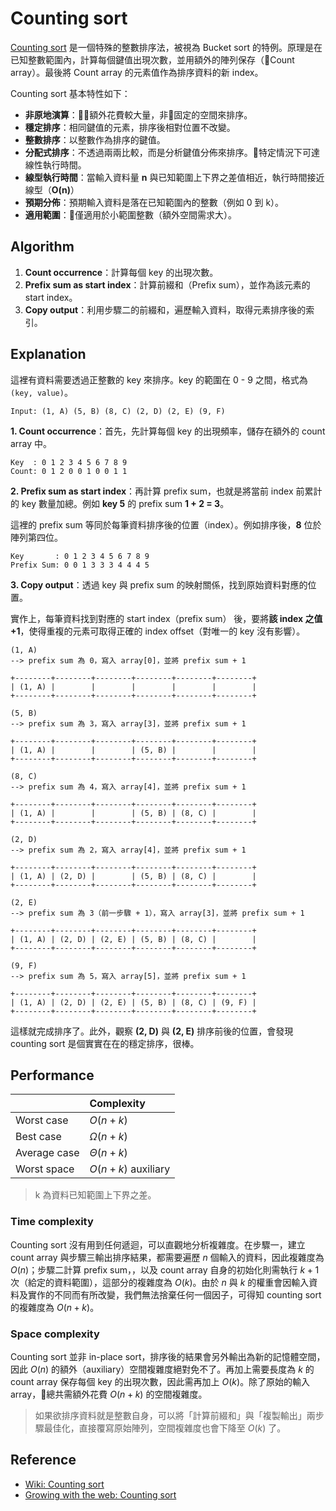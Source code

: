 # Counting sort

[Counting sort][wiki-counting-sort] 是一個特殊的整數排序法，被視為 Bucket sort 的特例。原理是在已知整數範圍內，計算每個鍵值出現次數，並用額外的陣列保存（Count array）。最後將 Count array 的元素值作為排序資料的新 index。

Counting sort 基本特性如下：

- **非原地演算**：額外花費較大量，非固定的空間來排序。
- **穩定排序**：相同鍵值的元素，排序後相對位置不改變。
- **整數排序**：以整數作為排序的鍵值。
- **分配式排序**：不透過兩兩比較，而是分析鍵值分佈來排序。特定情況下可達線性執行時間。
- **線型執行時間**：當輸入資料量 **n** 與已知範圍上下界之差值相近，執行時間接近線型（**O(n)**）
- **預期分佈**：預期輸入資料是落在已知範圍內的整數（例如 0 到 k）。
- **適用範圍**：僅適用於小範圍整數（額外空間需求大）。

## Algorithm

1. **Count occurrence**：計算每個 key 的出現次數。
2. **Prefix sum as start index**：計算前綴和（Prefix sum），並作為該元素的 start index。
3. **Copy output**：利用步驟二的前綴和，遍歷輸入資料，取得元素排序後的索引。

## Explanation

這裡有資料需要透過正整數的 key 來排序。key 的範圍在 0 - 9 之間，格式為 `(key, value)`。

```
Input: (1, A) (5, B) (8, C) (2, D) (2, E) (9, F)
```

**1. Count occurrence**：首先，先計算每個 key 的出現頻率，儲存在額外的 count array 中。

```
Key  : 0 1 2 3 4 5 6 7 8 9
Count: 0 1 2 0 0 1 0 0 1 1
```

**2. Prefix sum as start index**：再計算 prefix sum，也就是將當前 index 前累計的 key 數量加總。例如 **key 5** 的 prefix sum **1 + 2 = 3**。

這裡的 prefix sum 等同於每筆資料排序後的位置（index）。例如排序後，**8** 位於陣列第四位。

```
Key       : 0 1 2 3 4 5 6 7 8 9
Prefix Sum: 0 0 1 3 3 3 4 4 4 5
```

**3. Copy output**：透過 key 與 prefix sum 的映射關係，找到原始資料對應的位置。

實作上，每筆資料找到對應的 start index（prefix sum） 後，要將**該 index 之值 +1**，使得重複的元素可取得正確的 index offset（對唯一的 key 沒有影響）。

```
(1, A)
--> prefix sum 為 0，寫入 array[0]，並將 prefix sum + 1

+--------+--------+--------+--------+--------+--------+
| (1, A) |        |        |        |        |        |
+--------+--------+--------+--------+--------+--------+

(5, B)
--> prefix sum 為 3，寫入 array[3]，並將 prefix sum + 1

+--------+--------+--------+--------+--------+--------+
| (1, A) |        |        | (5, B) |        |        |
+--------+--------+--------+--------+--------+--------+

(8, C)
--> prefix sum 為 4，寫入 array[4]，並將 prefix sum + 1

+--------+--------+--------+--------+--------+--------+
| (1, A) |        |        | (5, B) | (8, C) |        |
+--------+--------+--------+--------+--------+--------+

(2, D)
--> prefix sum 為 2，寫入 array[4]，並將 prefix sum + 1

+--------+--------+--------+--------+--------+--------+
| (1, A) | (2, D) |        | (5, B) | (8, C) |        |
+--------+--------+--------+--------+--------+--------+

(2, E)
--> prefix sum 為 3（前一步驟 + 1），寫入 array[3]，並將 prefix sum + 1

+--------+--------+--------+--------+--------+--------+
| (1, A) | (2, D) | (2, E) | (5, B) | (8, C) |        |
+--------+--------+--------+--------+--------+--------+

(9, F)
--> prefix sum 為 5，寫入 array[5]，並將 prefix sum + 1

+--------+--------+--------+--------+--------+--------+
| (1, A) | (2, D) | (2, E) | (5, B) | (8, C) | (9, F) |
+--------+--------+--------+--------+--------+--------+
```

這樣就完成排序了。此外，觀察 **(2, D)** 與 **(2, E)** 排序前後的位置，會發現 counting sort 是個實實在在的穩定排序，很棒。

## Performance

|              | Complexity           |
| :----------- | :------------------- |
| Worst case   | $O(n + k)$           |
| Best case    | $\Omega(n + k)$      |
| Average case | $\Theta(n + k)$      |
| Worst space  | $O(n + k)$ auxiliary |

> k 為資料已知範圍上下界之差。

### Time complexity

Counting sort 沒有用到任何遞迴，可以直觀地分析複雜度。在步驟一，建立 count array 與步驟三輸出排序結果，都需要遍歷 $n$ 個輸入的資料，因此複雜度為 $O(n)$；步驟二計算 prefix sum，，以及 count array 自身的初始化則需執行 $k + 1$ 次（給定的資料範圍），這部分的複雜度為 $O(k)$。由於 $n$ 與 $k$ 的權重會因輸入資料及實作的不同而有所改變，我們無法捨棄任何一個因子，可得知 counting sort 的複雜度為 $O(n + k)$。

### Space complexity

Counting sort 並非 in-place sort，排序後的結果會另外輸出為新的記憶體空間，因此 $O(n)$ 的額外（auxiliary）空間複雜度絕對免不了。再加上需要長度為 $k$ 的 count array 保存每個 key 的出現次數，因此需再加上 $O(k)$。除了原始的輸入 array，總共需額外花費 $O(n + k)$ 的空間複雜度。

> 如果欲排序資料就是整數自身，可以將「計算前綴和」與「複製輸出」兩步驟最佳化，直接覆寫原始陣列，空間複雜度也會下降至 $O(k)$ 了。

## Reference

- [Wiki: Counting sort][wiki-counting-sort]
- [Growing with the web: Counting sort][growingwiththeweb]

[wiki-counting-sort]: https://en.wikipedia.org/wiki/Counting_sort
[growingwiththeweb]: http://www.growingwiththeweb.com/2014/05/counting-sort.html
